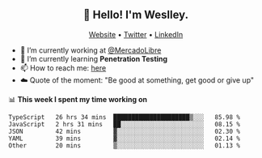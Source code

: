 <h2 align="center">👋 Hello! I'm Weslley.</h2>
<p align="center">
  <a href="http://weslleyneri.com.br">Website</a> •
  <a href="https://twitter.com/Weslley_Neri">Twitter</a> •
  <a href="https://www.linkedin.com/in/weslley-neri-3658908b">LinkedIn</a>
</p>


- 🔭 I’m currently working at [@MercadoLibre](https://github.com/mercadolibre)
- 🌱 I’m currently learning **Penetration Testing**
- 📫 How to reach me: [here](mailto:weslley39@gmail.com)
- ☁️ Quote of the moment: "Be good at something, get good or give up"

📊 **This week I spent my time working on**
<!--START_SECTION:waka-->
```text
TypeScript   26 hrs 34 mins  █████████████████████▒░░░   85.98 % 
JavaScript   2 hrs 31 mins   ██░░░░░░░░░░░░░░░░░░░░░░░   08.15 % 
JSON         42 mins         ▓░░░░░░░░░░░░░░░░░░░░░░░░   02.30 % 
YAML         39 mins         ▓░░░░░░░░░░░░░░░░░░░░░░░░   02.14 % 
Other        20 mins         ▒░░░░░░░░░░░░░░░░░░░░░░░░   01.13 % 
```
<!--END_SECTION:waka-->

<!-- Inspired by https://github.com/gruselhaus/gruselhaus -->